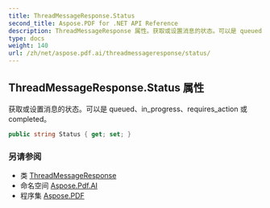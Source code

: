 ```yaml
---
title: ThreadMessageResponse.Status
second_title: Aspose.PDF for .NET API Reference
description: ThreadMessageResponse 属性。获取或设置消息的状态。可以是 queued、in_progress、requires_action 或 completed。
type: docs
weight: 140
url: /zh/net/aspose.pdf.ai/threadmessageresponse/status/
---
```

## ThreadMessageResponse.Status 属性

获取或设置消息的状态。可以是 queued、in_progress、requires_action 或 completed。

```csharp
public string Status { get; set; }
```

### 另请参阅

* 类 [ThreadMessageResponse](../)
* 命名空间 [Aspose.Pdf.AI](../../../aspose.pdf.ai/)
* 程序集 [Aspose.PDF](../../../)